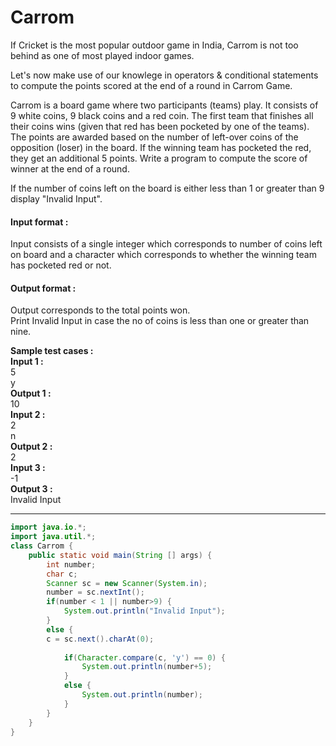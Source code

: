 # Carrom
If Cricket is the most popular outdoor game in India, Carrom is not too behind as one of most played indoor games.

Let's now make use of our knowlege in operators & conditional statements to compute the points scored at the end of a round in Carrom Game.

Carrom is a board game where two participants (teams) play. It consists of 9 white coins, 9 black coins and a red coin. The first team that finishes all their coins wins (given that red has been pocketed by one of the teams). The points are awarded based on the number of left-over coins of the opposition (loser) in the board. If the winning team has pocketed the red, they get an additional 5 points. Write a program to compute the score of winner at the end of a round.

If the number of coins left on the board is either less than 1 or greater than 9 display "Invalid Input".

#### Input format :
Input consists of a single integer which corresponds to number of coins left on board and a character which corresponds to whether the winning team has pocketed red or not. 

#### Output format :
Output corresponds to the total points won.
<br>
Print Invalid Input in case the no of coins is less than one or greater than nine.

**Sample test cases :** <br>
**Input 1 :** <br>
5<br>
y<br>
**Output 1 :** <br>
10<br>
**Input 2 :** <br>
2<br>
n<br>
**Output 2 :** <br>
2<br>
**Input 3 :** <br>
-1<br>
**Output 3 :** <br>
Invalid Input

--------------------------------------------------------------------------------------------------------------------------------------------------------------------------------------------------------
```java
import java.io.*;
import java.util.*;
class Carrom {
	public static void main(String [] args) {
		int number;
		char c;
		Scanner sc = new Scanner(System.in);
		number = sc.nextInt();
		if(number < 1 || number>9) {
			System.out.println("Invalid Input");
		}
		else {
		c = sc.next().charAt(0);
		
			if(Character.compare(c, 'y') == 0) {
				System.out.println(number+5);
			}
			else {
				System.out.println(number);
			}
		}
	}
}

```
